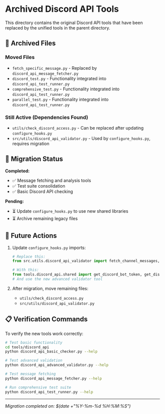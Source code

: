 # Archived Discord API Tools

This directory contains the original Discord API tools that have been replaced by the unified tools in the parent directory.

## 📁 Archived Files

### Moved Files
- `fetch_specific_message.py` - Replaced by `discord_api_message_fetcher.py`
- `discord_test.py` - Functionality integrated into `discord_api_test_runner.py`
- `comprehensive_test.py` - Functionality integrated into `discord_api_test_runner.py`
- `parallel_test.py` - Functionality integrated into `discord_api_test_runner.py`

### Still Active (Dependencies Found)
- `utils/check_discord_access.py` - Can be replaced after updating `configure_hooks.py`
- `src/utils/discord_api_validator.py` - Used by `configure_hooks.py`, requires migration

## 🔄 Migration Status

**Completed:**
- ✅ Message fetching and analysis tools
- ✅ Test suite consolidation
- ✅ Basic Discord API checking

**Pending:**
- ⏳ Update `configure_hooks.py` to use new shared libraries
- ⏳ Archive remaining legacy files

## 🎯 Future Actions

1. Update `configure_hooks.py` imports:
   ```python
   # Replace this:
   from src.utils.discord_api_validator import fetch_channel_messages, verify_channel_repeatedly
   
   # With this:
   from tools.discord_api.shared import get_discord_bot_token, get_discord_channel_id
   # And use the new advanced validator tool
   ```

2. After migration, move remaining files:
   - `utils/check_discord_access.py`
   - `src/utils/discord_api_validator.py`

## 📋 Verification Commands

To verify the new tools work correctly:

```bash
# Test basic functionality
cd tools/discord_api
python discord_api_basic_checker.py --help

# Test advanced validation
python discord_api_advanced_validator.py --help

# Test message fetching
python discord_api_message_fetcher.py --help

# Run comprehensive test suite
python discord_api_test_runner.py --help
```

---

*Migration completed on: $(date +"%Y-%m-%d %H:%M:%S")*